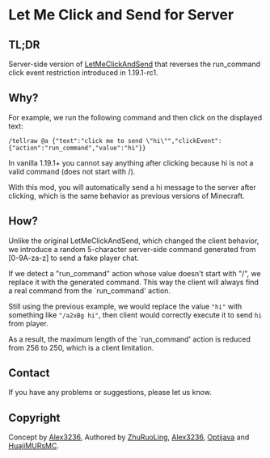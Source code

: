 # Let Me Click and Send for Server

## TL;DR
Server-side version of [LetMeClickAndSend](https://modrinth.com/mod/letmeclickandsend) that reverses the run_command click event restriction introduced in 1.19.1-rc1.

## Why?

For example, we run the following command and then click on the displayed text:

```
/tellraw @a {"text":"click me to send \"hi\"","clickEvent":{"action":"run_command","value":"hi"}}
```

In vanilla 1.19.1+ you cannot say anything after clicking because hi is not a valid command (does not start with /).

With this mod, you will automatically send a hi message to the server after clicking, which is the same behavior as previous versions of Minecraft.

## How?

Unlike the original LetMeClickAndSend, which changed the client behavior, we introduce a random 5-character server-side command generated from [0-9A-za-z] to send a fake player chat.

If we detect a "run_command" action whose value doesn't start with "/", we replace it with the generated command. This way the client will always find a real command from the `run_command' action.

Still using the previous example, we would replace the value `"hi"` with something like `"/a2xBg hi"`, then client would correctly execute it to send `hi` from player.

As a result, the maximum length of the `run_command' action is reduced from 256 to 250, which is a client limitation.

## Contact

If you have any problems or suggestions, please let us know.

## Copyright

Concept by [Alex3236](https://github.com/alex3236), Authored by [ZhuRuoLing](https://github.com/ZhuRuoLing), [Alex3236](https://github.com/alex3236), [Optijava](https://github.com/OptiJava) and [HuajiMURsMC](https://github.com/HuajiMURsMC).
